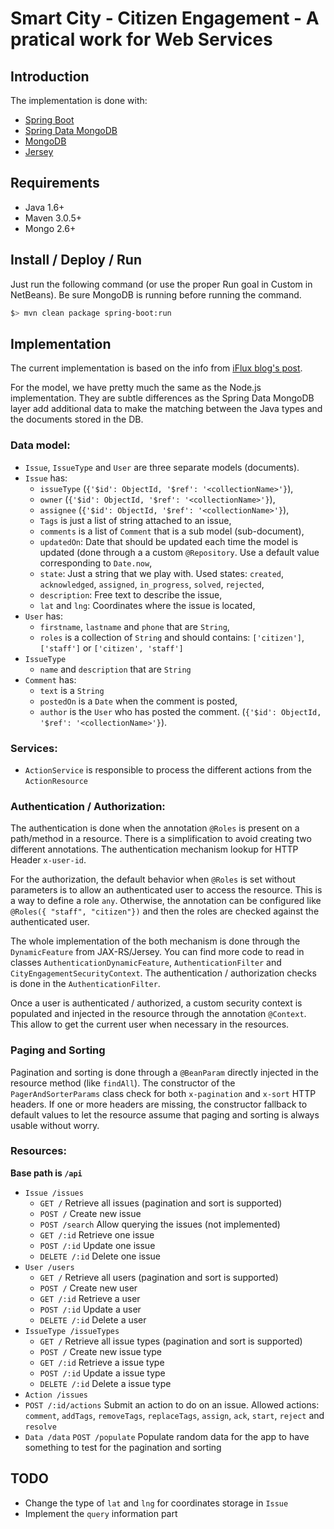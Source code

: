 # Smart City - Citizen Engagement - A pratical work for Web Services

## Introduction

The implementation is done with:

- [Spring Boot](http://projects.spring.io/spring-boot/)
- [Spring Data MongoDB](http://projects.spring.io/spring-data-mongodb/)
- [MongoDB](http://www.mongodb.org/)
- [Jersey](https://jersey.java.net/)

## Requirements

- Java 1.6+
- Maven 3.0.5+
- Mongo 2.6+

## Install / Deploy / Run

Just run the following command (or use the proper Run goal in Custom in NetBeans). Be sure MongoDB is running before running the command.

```bash
$> mvn clean package spring-boot:run
```

## Implementation

The current implementation is based on the info from [iFlux blog's post](http://www.iflux.io/use-case/2015/02/03/citizen-engagement.html).

For the model, we have pretty much the same as the Node.js implementation. They are subtle differences as the Spring Data MongoDB layer add
additional data to make the matching between the Java types and the documents stored in the DB.

### Data model:

- `Issue`, `IssueType` and `User` are three separate models (documents).
- `Issue` has:
	- `issueType` (`{'$id': ObjectId, '$ref': '<collectionName>'}`),
	- `owner` (`{'$id': ObjectId, '$ref': '<collectionName>'}`),
	- `assignee` (`{'$id': ObjectId, '$ref': '<collectionName>'}`),
	- `Tags` is just a list of string attached to an issue,
	- `comments` is a list of `Comment` that is a sub model (sub-document),
	- `updatedOn`: Date that should be updated each time the model is updated (done through a a custom `@Repository`. Use a default value corresponding to `Date.now`,
	- `state`: Just a string that we play with. Used states: `created`, `acknowledged`, `assigned`, `in_progress`, `solved`, `rejected`,
	- `description`: Free text to describe the issue,
	- `lat` and `lng`: Coordinates where the issue is located,
- `User` has:
	- `firstname`, `lastname` and `phone` that are `String`,
	- `roles` is a collection of `String` and should contains: `['citizen']`, `['staff']` or `['citizen', 'staff']`
- `IssueType`
	- `name` and `description` that are `String`
- `Comment` has:
	- `text` is a `String`
	- `postedOn` is a `Date` when the comment is posted,
	- `author` is the `User` who has posted the comment.  (`{'$id': ObjectId, '$ref': '<collectionName>'}`).

### Services:

- `ActionService` is responsible to process the different actions from the `ActionResource`

### Authentication / Authorization:

The authentication is done when the annotation `@Roles` is present on a path/method in a resource. There is a simplification to avoid creating
two different annotations. The authentication mechanism lookup for HTTP Header `x-user-id`.

For the authorization, the default behavior when `@Roles` is set without parameters is to allow an authenticated user to access the resource. This
is a way to define a role `any`. Otherwise, the annotation can be configured like `@Roles({ "staff", "citizen"})` and then the roles are checked
against the authenticated user.

The whole implementation of the both mechanism is done through the `DynamicFeature` from JAX-RS/Jersey. You can find more code to read in classes
`AuthenticationDynamicFeature`, `AuthenticationFilter` and `CityEngagementSecurityContext`. The authentication / authorization checks is done in
the `AuthenticationFilter`.

Once a user is authenticated / authorized, a custom security context is populated and injected in the resource through the annotation `@Context`.
This allow to get the current user when necessary in the resources.

### Paging and Sorting

Pagination and sorting is done through a `@BeanParam` directly injected in the resource method (like `findAll`). The constructor of the `PagerAndSorterParams`
class check for both `x-pagination` and `x-sort` HTTP headers. If one or more headers are missing, the constructor fallback to default values
to let the resource assume that paging and sorting is always usable without worry.

### Resources:

**Base path is `/api`**

- `Issue /issues`
	- `GET /` Retrieve all issues (pagination and sort is supported)
	- `POST /` Create new issue
	- `POST /search` Allow querying the issues (not implemented)
	- `GET /:id` Retrieve one issue
	- `POST /:id` Update one issue
	- `DELETE /:id` Delete one issue
- `User /users`
	- `GET /` Retrieve all users (pagination and sort is supported)
	- `POST /` Create new user
	- `GET /:id` Retrieve a user
	- `POST /:id` Update a user
	- `DELETE /:id` Delete a user
- `IssueType /issueTypes`
	- `GET /` Retrieve all issue types (pagination and sort is supported)
	- `POST /` Create new issue type
	- `GET /:id` Retrieve a issue type
	- `POST /:id` Update a issue type
	- `DELETE /:id` Delete a issue type
- `Action /issues`
 - `POST /:id/actions` Submit an action to do on an issue. Allowed actions: `comment`, `addTags`, `removeTags`, `replaceTags`, `assign`, `ack`, `start`, `reject` and `resolve`
- `Data /data`
	`POST /populate` Populate random data for the app to have something to test for the pagination and sorting

## TODO

- Change the type of `lat` and `lng` for coordinates storage in `Issue`
- Implement the `query` information part